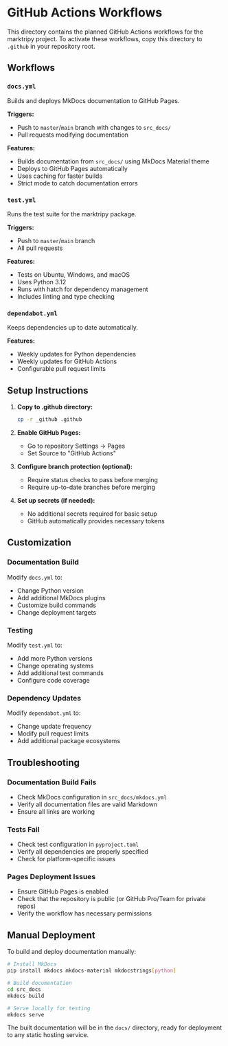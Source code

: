 # GitHub Actions Workflows

This directory contains the planned GitHub Actions workflows for the marktripy project. To activate these workflows, copy this directory to `.github` in your repository root.

## Workflows

### `docs.yml`
Builds and deploys MkDocs documentation to GitHub Pages.

**Triggers:**
- Push to `master`/`main` branch with changes to `src_docs/`
- Pull requests modifying documentation

**Features:**
- Builds documentation from `src_docs/` using MkDocs Material theme
- Deploys to GitHub Pages automatically
- Uses caching for faster builds
- Strict mode to catch documentation errors

### `test.yml`
Runs the test suite for the marktripy package.

**Triggers:**
- Push to `master`/`main` branch
- All pull requests

**Features:**
- Tests on Ubuntu, Windows, and macOS
- Uses Python 3.12
- Runs with hatch for dependency management
- Includes linting and type checking

### `dependabot.yml`
Keeps dependencies up to date automatically.

**Features:**
- Weekly updates for Python dependencies
- Weekly updates for GitHub Actions
- Configurable pull request limits

## Setup Instructions

1. **Copy to .github directory:**
   ```bash
   cp -r _github .github
   ```

2. **Enable GitHub Pages:**
   - Go to repository Settings → Pages
   - Set Source to "GitHub Actions"

3. **Configure branch protection (optional):**
   - Require status checks to pass before merging
   - Require up-to-date branches before merging

4. **Set up secrets (if needed):**
   - No additional secrets required for basic setup
   - GitHub automatically provides necessary tokens

## Customization

### Documentation Build
Modify `docs.yml` to:
- Change Python version
- Add additional MkDocs plugins
- Customize build commands
- Change deployment targets

### Testing
Modify `test.yml` to:
- Add more Python versions
- Change operating systems
- Add additional test commands
- Configure code coverage

### Dependency Updates
Modify `dependabot.yml` to:
- Change update frequency
- Modify pull request limits
- Add additional package ecosystems

## Troubleshooting

### Documentation Build Fails
- Check MkDocs configuration in `src_docs/mkdocs.yml`
- Verify all documentation files are valid Markdown
- Ensure all links are working

### Tests Fail
- Check test configuration in `pyproject.toml`
- Verify all dependencies are properly specified
- Check for platform-specific issues

### Pages Deployment Issues
- Ensure GitHub Pages is enabled
- Check that the repository is public (or GitHub Pro/Team for private repos)
- Verify the workflow has necessary permissions

## Manual Deployment

To build and deploy documentation manually:

```bash
# Install MkDocs
pip install mkdocs mkdocs-material mkdocstrings[python]

# Build documentation
cd src_docs
mkdocs build

# Serve locally for testing
mkdocs serve
```

The built documentation will be in the `docs/` directory, ready for deployment to any static hosting service.